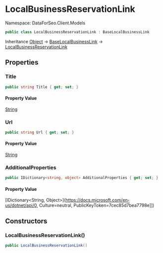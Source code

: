 # LocalBusinessReservationLink

Namespace: DataForSeo.Client.Models

```csharp
public class LocalBusinessReservationLink : BaseLocalBusinessLink
```

Inheritance [Object](https://docs.microsoft.com/en-us/dotnet/api/Object) → [BaseLocalBusinessLink](./BaseLocalBusinessLink.md) → [LocalBusinessReservationLink](./LocalBusinessReservationLink.md)

## Properties

### **Title**

```csharp
public string Title { get; set; }
```

#### Property Value

[String](https://docs.microsoft.com/en-us/dotnet/api/String)<br>

### **Url**

```csharp
public string Url { get; set; }
```

#### Property Value

[String](https://docs.microsoft.com/en-us/dotnet/api/String)<br>

### **AdditionalProperties**

```csharp
public IDictionary<string, object> AdditionalProperties { get; set; }
```

#### Property Value

[IDictionary&lt;String, Object&gt;](https://docs.microsoft.com/en-us/dotnet/api/0, Culture=neutral, PublicKeyToken=7cec85d7bea7798e]])<br>

## Constructors

### **LocalBusinessReservationLink()**

```csharp
public LocalBusinessReservationLink()
```
